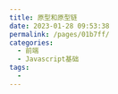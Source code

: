 ```yaml
---
title: 原型和原型链
date: 2023-01-28 09:53:38
permalink: /pages/01b7ff/
categories: 
  - 前端
  - Javascript基础
tags: 
  - 
---
```


##